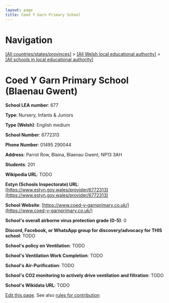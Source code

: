 ```yaml
---
layout: page
title: Coed Y Garn Primary School
---
```

# Navigation

[[All countries/states/provinces]](../../..) > [[All Welsh local educational authority]](../..) > [[All schools in local educational authority]](..)

# Coed Y Garn Primary School (Blaenau Gwent)

**School LEA number**: 677

**Type**: Nursery, Infants & Juniors

**Type (Welsh)**: English medium

**School Number**: 6772313

**Phone Number**: 01495 290044

**Address**: Parrot Row, Blaina, Blaenau Gwent, NP13 3AH

**Students**: 201

**Wikipedia URL**: TODO

**Estyn (Schools Inspectorate) URL**: [https://www.estyn.gov.wales/provider/6772313](https://www.estyn.gov.wales/provider/6772313)

**School Website**: [https://www.coed-y-garnprimary.co.uk/](https://www.coed-y-garnprimary.co.uk/)

**School's overall airborne virus protection grade (0-5)**: 0

**Discord, Facebook, or WhatsApp group for discovery/advocacy for THIS school**: TODO

**School's policy on Ventilation**: TODO

**School's Ventilation Work Completion**: TODO

**School's Air-Purification**: TODO

**School's CO2 monitoring to actively drive ventilation and filtration**: TODO

**School's Wikidata URL**: TODO




[Edit this page](https://github.com/ventilate-schools/Wales/edit/prif/./Blaenau_Gwent/Coed_Y_Garn_Primary_School.md). See also [rules for contribution](../../../contribution-rules/)